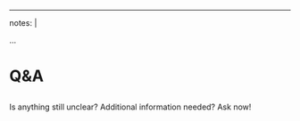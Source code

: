 
---
notes: |

...

# Q&A

## 

### 

Is anything still unclear? Additional information needed? Ask now!
